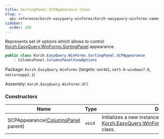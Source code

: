 ```yaml
---
title: SortingPanel.SCPAppearance class
slug: >-
  api-reference/korzh-easyquery-winforms/korzh-easyquery-winforms-namespace/sortingpanel-scpappearance-class
sidebar:
  order: 100
---
```


Represents set of options which allows to control [Korzh.EasyQuery.WinForms.SortingPanel](/easyquery/docs/api-reference/korzh-easyquery-winforms/korzh-easyquery-winforms-namespace/sortingpanel-class) appearance.
```csharp
public class Korzh.EasyQuery.WinForms.SortingPanel.SCPAppearance
    : ColumnsPanel.ColumnsPanelViewOptions

```
Package: `Korzh.EasyQuery.WinForms` (targets: `net461`, `net5.0-windows7.0`, `netcoreapp3.1`)

Assembly: `Korzh.EasyQuery.WinForms.dll`

### Constructors

| Name | Type | Description | 
| --- | --- | --- | 
| SCPAppearance([ColumnsPanel](/easyquery/docs/api-reference/korzh-easyquery-winforms/korzh-easyquery-winforms-namespace/columnspanel-class) parent) | `void` | Initializes a new instance of the [Korzh.EasyQuery.WinForms.SortingPanel.SCPAppearance](/easyquery/docs/api-reference/korzh-easyquery-winforms/korzh-easyquery-winforms-namespace/sortingpanel-class) class. |

